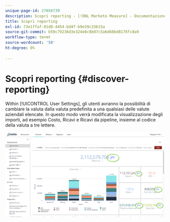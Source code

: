 ```yaml
---
unique-page-id: 27656739
description: Scopri reporting - [!DNL Marketo Measure] - Documentazione del prodotto
title: Scopri reporting
exl-id: 73e1ffaf-01d0-4454-bd4f-b9e39c33615a
source-git-commit: b59c79236d3e324e8c8b07c5a6d68bd8176fc8a9
workflow-type: tm+mt
source-wordcount: '50'
ht-degree: 0%

---
```


# Scopri reporting {#discover-reporting}

Within [!UICONTROL User Settings], gli utenti avranno la possibilità di cambiare la valuta dalla valuta predefinita a una qualsiasi delle valute aziendali elencate. In questo modo verrà modificata la visualizzazione degli importi, ad esempio Costo, Ricavi e Ricavi da pipeline, insieme al codice della valuta a tre lettere.

![](assets/one.png)
